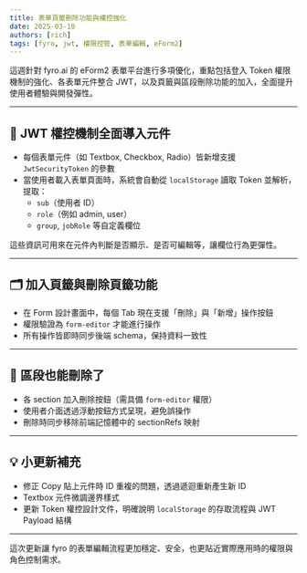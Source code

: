 ```yaml
---
title: 表單頁籤刪除功能與權控強化
date: 2025-03-10
authors: [rich]
tags: [fyro, jwt, 權限控管, 表單編輯, eForm2]
---
```


這週針對 fyro.ai 的 eForm2 表單平台進行多項優化，重點包括登入 Token 權限機制的強化、各表單元件整合 JWT，以及頁籤與區段刪除功能的加入，全面提升使用者體驗與開發彈性。

---

## 🔐 JWT 權控機制全面導入元件

- 每個表單元件（如 Textbox, Checkbox, Radio）皆新增支援 `JwtSecurityToken` 的參數
- 當使用者載入表單頁面時，系統會自動從 `localStorage` 讀取 Token 並解析，提取：
  - `sub`（使用者 ID）
  - `role`（例如 admin, user）
  - `group`, `jobRole` 等自定義欄位

這些資訊可用來在元件內判斷是否顯示、是否可編輯等，讓欄位行為更彈性。

---

## 🗂️ 加入頁籤與刪除頁籤功能

- 在 Form 設計畫面中，每個 Tab 現在支援「刪除」與「新增」操作按鈕
- 權限驗證為 `form-editor` 才能進行操作
- 所有操作皆即時同步後端 schema，保持資料一致性

---

## 🧱 區段也能刪除了

- 各 section 加入刪除按鈕（需具備 `form-editor` 權限）
- 使用者介面透過浮動按鈕方式呈現，避免誤操作
- 刪除時同步移除前端記憶體中的 sectionRefs 映射

---

## 💡 小更新補充

- 修正 Copy 貼上元件時 ID 重複的問題，透過遞迴重新產生新 ID
- Textbox 元件微調邊界樣式
- 更新 Token 權控設計文件，明確說明 `localStorage` 的存取流程與 JWT Payload 結構

---

這次更新讓 fyro 的表單編輯流程更加穩定、安全，也更貼近實際應用時的權限與角色控制需求。
